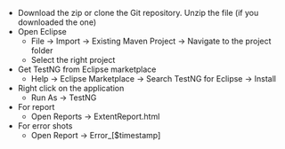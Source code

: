 - Download the zip or clone the Git repository. Unzip the file (if you downloaded the one)
- Open Eclipse
	- File -> Import -> Existing Maven Project -> Navigate to the project folder
	- Select the right project
- Get TestNG from Eclipse marketplace
	- Help -> Eclipse Marketplace -> Search TestNG for Eclipse -> Install
- Right click on the application 
	- Run As -> TestNG
- For report
	- Open Reports -> ExtentReport.html
- For error shots
	- Open Report -> Error_[$timestamp]
